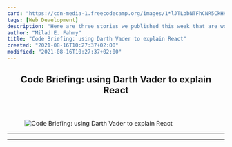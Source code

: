 ```yaml
---
card: "https://cdn-media-1.freecodecamp.org/images/1*lJTLbbNTFhCNR5CkHKv9kQ.png"
tags: [Web Development]
description: "Here are three stories we published this week that are worth "
author: "Milad E. Fahmy"
title: "Code Briefing: using Darth Vader to explain React"
created: "2021-08-16T10:27:37+02:00"
modified: "2021-08-16T10:27:37+02:00"
---
```

<div class="site-wrapper">
<main id="site-main" class="site-main outer">
<div class="inner">
<article class="post-full post tag-web-development tag-javascript tag-programming tag-software-development tag-tech ">
<header class="post-full-header">
<h1 class="post-full-title">Code Briefing: using Darth Vader to explain React</h1>
</header>
<figure class="post-full-image">
<picture>
<source media="(max-width: 700px)" sizes="1px" srcset="data:image/gif;base64,R0lGODlhAQABAIAAAAAAAP///yH5BAEAAAAALAAAAAABAAEAAAIBRAA7 1w">
<source media="(min-width: 701px)" sizes="(max-width: 800px) 400px,
(max-width: 1170px) 700px,
1400px" srcset="https://cdn-media-1.freecodecamp.org/images/1*lJTLbbNTFhCNR5CkHKv9kQ.png 300w,
https://cdn-media-1.freecodecamp.org/images/1*lJTLbbNTFhCNR5CkHKv9kQ.png 600w,
https://cdn-media-1.freecodecamp.org/images/1*lJTLbbNTFhCNR5CkHKv9kQ.png 1000w,
https://cdn-media-1.freecodecamp.org/images/1*lJTLbbNTFhCNR5CkHKv9kQ.png 2000w">
<img onerror="this.style.display='none'" src="https://cdn-media-1.freecodecamp.org/images/1*lJTLbbNTFhCNR5CkHKv9kQ.png" alt="Code Briefing: using Darth Vader to explain React">
</picture>
</figure>
<section class="post-full-content">
<div class="post-content">
</div>
<hr>
<hr>
</section>
</article>
</div>
</main>
</div>
<!-- Google Tag Manager (noscript) -->
<!-- End Google Tag Manager (noscript) -->
